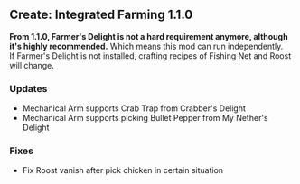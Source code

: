 ## Create: Integrated Farming 1.1.0

**From 1.1.0, Farmer's Delight is not a hard requirement anymore, although it's highly recommended.** Which means this mod can run independently.  
If Farmer's Delight is not installed, crafting recipes of Fishing Net and Roost will change.

### Updates
* Mechanical Arm supports Crab Trap from Crabber's Delight
* Mechanical Arm supports picking Bullet Pepper from My Nether's Delight

### Fixes
* Fix Roost vanish after pick chicken in certain situation